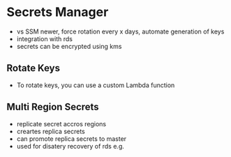 # Secrets Manager
- vs SSM newer, force rotation every x days, automate generation of keys
- integration with rds
- secrets can be encrypted using kms

## Rotate Keys
- To rotate keys, you can use a custom Lambda function

## Multi Region Secrets
- replicate secret accros regions
- creartes replica secrets
- can promote replica secrets to master
- used for disatery recovery of rds e.g.